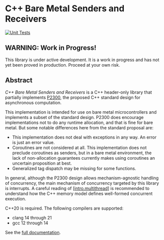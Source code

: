 # C++ Bare Metal Senders and Receivers

[![Unit Tests](https://github.com/intel/cpp-baremetal-senders-and-receivers/actions/workflows/unit_tests.yml/badge.svg)](https://github.com/intel/cpp-baremetal-senders-and-receivers/actions/workflows/unit_tests.yml)

## WARNING: Work in Progress!

This library is under active development. It is a work in progress and has not
yet been proved in production. Proceed at your own risk.

## Abstract

*C++ Bare Metal Senders and Receivers* is a C++ header-only library that
partially implements [P2300](https://wg21.link/p2300), the proposed C++ standard
design for asynchronous computation.

This implementation is intended for use on bare metal microcontrollers and
implements a subset of the standard design. P2300 does encourage implementations
not to do any runtime allocation, and that is fine for bare metal. But some
notable differences here from the standard proposal are:

- This implementation does not deal with exceptions in any way. An error is just
  an error value.
- Coroutines are not considered at all. This implementation does not preclude
  coroutines as senders, but in a bare metal environment, the lack of
  non-allocation guarantees currently makes using coroutines an uncertain
  proposition at best.
- Generalized tag dispatch may be missing for some functions.

In general, although the P2300 design allows mechanism-agnostic handling of
concurrency, the main mechanism of concurrency targeted by this library is
interrupts. A careful reading of
\[[intro.multithread](https://eel.is/c++draft/intro.multithread)\] is
recommended to understand how the C++ memory model defines well-formed
concurrent execution.

C++20 is required. The following compilers are supported:
 
- clang 14 through 21
- gcc 12 through 14

See the [full documentation](https://intel.github.io/cpp-baremetal-senders-and-receivers/).
